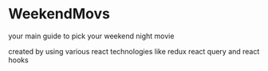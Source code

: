 # WeekendMovs

your main guide to pick your weekend night movie

created by using various react technologies like redux react query and react hooks
